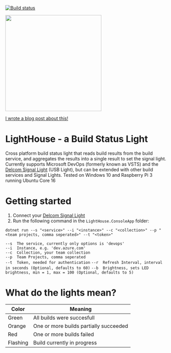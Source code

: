 [![Build status](https://ci.appveyor.com/api/projects/status/gxvow4bygb6rb70e?svg=true)](https://ci.appveyor.com/project/josdeweger/lighthouse)

<img src=https://www.delcomproducts.com/images/BeaconSRed.jpg width="300">

[I wrote a blog post about this!](https://www.josdeweger.nl/article/lighthouse/)

# LightHouse - a Build Status Light
Cross platform build status light that reads build results from the build service, and aggregates the results into a single result to set the signal light. Currently supports Microsoft DevOps (formerly known as VSTS) and the [Delcom Signal Light](https://www.delcomproducts.com/productdetails.asp?PartNumber=904007-B) (USB Light), but can be extended with other build services and Signal Lights.
Tested on Windows 10 and Raspberry Pi 3 running Ubuntu Core 16

# Getting started
1. Connect your [Delcom Signal Light](https://www.delcomproducts.com/productdetails.asp?PartNumber=904007-B)
2. Run the following command in the `LightHouse.ConsoleApp` folder: 
```
dotnet run --s "<service>" --i "<instance>" --c "<collection>" --p "<team projects, comma seperated>" --t "<token>"
```

`--s  The service, currently only options is 'devops'`  
`--i  Instance, e.g. 'dev.azure.com'`  
`--c  Collection, your team collection`  
`--p  Team Projects, comma seperated`  
`--t  Token, needed for authentication`
`--r  Refresh Interval, interval in seconds (Optional, defaults to 60)`
`--b  Brightness, sets LED brightness, min = 1, max = 100 (Optional, defaults to 5)`

# What do the lights mean?
| Color | Meaning |
|--|--|
| Green | All builds were succesfull
| Orange | One or more builds partially succeeded
| Red | One or more builds failed
| Flashing | Build currently in progress
